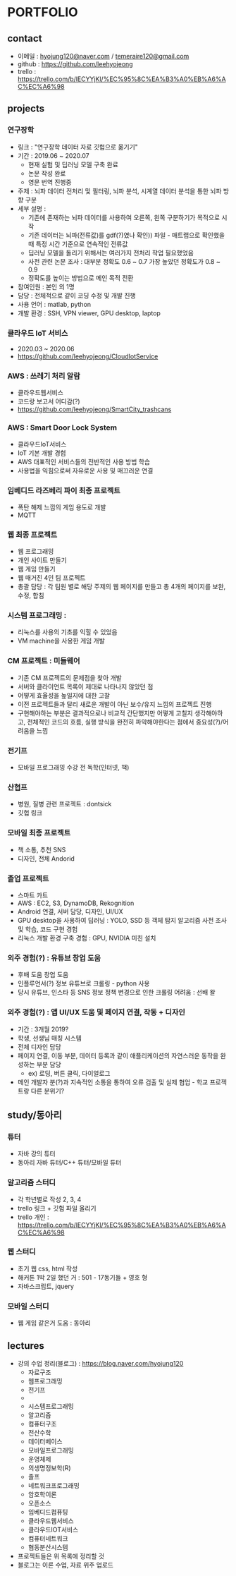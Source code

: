 # PORTFOLIO

## contact
- 이메일 : hyojung120@naver.com / temeraire120@gmail.com
- github : https://github.com/leehyojeong
- trello : https://trello.com/b/lECYYjKl/%EC%95%8C%EA%B3%A0%EB%A6%AC%EC%A6%98

## projects
### 연구장학 
- 링크 : "연구장학 데이터 자료 깃헙으로 옮기기"
- 기간 : 2019.06 ~ 2020.07
  - 현재 실험 및 딥러닝 모델 구축 완료
  - 논문 작성 완료 
  - 영문 번역 진행중
- 주제 : 뇌파 데이터 전처리 및 필터링, 뇌파 분석, 시계열 데이터 분석을 통한 뇌파 방향 구분
- 세부 설명 : 
  - 기존에 존재하는 뇌파 데이터를 사용하여 오른쪽, 왼쪽 구분하기가 목적으로 시작
  - 기존 데이터는 뇌파(전류값)를 gdf(?)였나 확인)) 파일 - 매트랩으로 확인했을 때 특정 시간 기준으로 연속적인 전류값
  - 딥러닝 모델을 돌리기 위해서는 여러가지 전처리 작업 필요했었음
  - 사전 관련 논문 조사 : 대부분 정확도 0.6 ~ 0.7 가장 높았던 정확도가 0.8 ~ 0.9 
  - 정확도를 높이는 방법으로 메인 목적 전환
- 참여인원 : 본인 외 1명
- 담당 : 전체적으로 같이 코딩 수정 및 개발 진행
- 사용 언어 : matlab, python
- 개발 환경 : SSH, VPN viewer, GPU desktop, laptop
### 클라우드 IoT 서비스
- 2020.03 ~ 2020.06
- https://github.com/leehyojeong/CloudIotService
### AWS : 쓰레기 처리 알람
- 클라우드웹서비스
- 코드랑 보고서 어디감(?)
- https://github.com/leehyojeong/SmartCity_trashcans
### AWS : Smart Door Lock System
- 클라우드IoT서비스
- IoT 기본 개발 경험 
- AWS 대표적인 서비스들의 전반적인 사용 방법 학습
- 사용법을 익힘으로써 자유로운 사용 및 매끄러운 연결
### 임베디드 라즈베리 파이 최종 프로젝트 
- 폭탄 해제 느낌의 게임 용도로 개발 
- MQTT
### 웹 최종 프로젝트 
- 웹 프로그래밍
- 개인 사이트 만들기 
- 웹 게임 만들기 
- 웹 매거진 4인 팀 프로젝트 
- 총괄 담당 : 각 팀원 별로 해당 주제의 웹 페이지를 만들고 총 4개의 페이지를 보완, 수정, 합침 
### 시스템 프로그래밍 : 
- 리눅스를 사용의 기초를 익힐 수 있었음 
- VM machine을 사용한 게임 개발
### CM 프로젝트 : 미들웨어 
- 기존 CM 프로젝트의 문제점을 찾아 개발 
- 서버와 클라이언트 목록이 제대로 나타나지 않았던 점
- 어떻게 효율성을 높일지에 대한 고찰
- 이전 프로젝트들과 달리 새로운 개발이 아닌 보수/유지 느낌의 프로젝트 진행
- 구현해야하는 부분은 결과적으로나 비교적 간단했지만 어떻게 고칠지 생각해야하고, 전체적인 코드의 흐름, 실행 방식을 완전히 파악해야한다는 점에서 중요성(?)/어려움을 느낌
### 전기프
- 모바일 프로그래밍 수강 전 독학(인터넷, 책)
### 산협프
- 병원, 질병 관련 프로젝트 : dontsick
- 깃헙 링크
### 모바일 최종 프로젝트 
- 책 소통, 추천 SNS
- 디자인, 전체 Andorid
### 졸업 프로젝트 
- 스마트 카트
- AWS : EC2, S3, DynamoDB, Rekognition
- Android 연결, 서버 담당, 디자인, UI/UX
- GPU desktop을 사용하여 딥러닝 : YOLO, SSD 등 객체 탐지 알고리즘 사전 조사 및 학습, 코드 구현 경험
- 리눅스 개발 환경 구축 경험 : GPU, NVIDIA 미친 설치 
### 외주 경험(?) : 유튜브 창업 도움
- 후배 도움 창업 도움 
- 인플루언서(?) 정보 유튜브로 크롤링 - python 사용
- 당시 유튜브, 인스타 등 SNS 정보 정책 변경으로 인한 크롤링 어려움 : 선배 왈
### 외주 경험(?) : 앱 UI/UX 도움 및 페이지 연결, 작동 + 디자인
- 기간 : 3개월 2019? 
- 학생, 선생님 매칭 시스템 
- 전체 디자인 담당
- 페이지 연결, 이동 부분, 데이터 등록과 같이 애플리케이션의 자연스러운 동작을 완성하는 부분 담당
  - ex) 로딩, 버튼 클릭, 다이얼로그
- 메인 개발자 분(?)과 지속적인 소통을 통하여 오류 검출 및 실제 협업 - 학교 프로젝트랑 다른 분위기?

## study/동아리
### 튜터 
- 자바 강의 튜터 
- 동아리 자바 튜터/C++ 튜터/모바일 튜터
### 알고리즘 스터디
- 각 학년별로 작성 2, 3, 4
- trello 링크 + 깃험 파일 올리기 
- trello 개인 : https://trello.com/b/lECYYjKl/%EC%95%8C%EA%B3%A0%EB%A6%AC%EC%A6%98
### 웹 스터디
- 초기 웹 css, html 작성 
- 해커톤 1박 2일 했던 거 : 501 - 17동기들 + 영호 형
- 자바스크립트, jquery
### 모바일 스터디
- 웹 게임 같은거 도움 : 동아리 

## lectures
- 강의 수업 정리(블로그) : https://blog.naver.com/hyojung120
  - 자료구조
  - 웹프로그래밍
  - 전기프
  - 
  - 시스템프로그래밍
  - 알고리즘
  - 컴퓨터구조
  - 전산수학
  - 데이터베이스
  - 모바일프로그래밍
  - 운영체제
  - 의생명정보학(R)
  - 졸프 
  - 네트워크프로그래밍
  - 암호학이론
  - 오픈소스
  - 임베디드컴퓨팅
  - 클라우드웹서비스
  - 클라우드IOT서비스
  - 컴퓨터네트워크
  - 협동분산시스템
- 프로젝트들은 위 목록에 정리할 것
- 블로그는 이론 수업, 자료 위주 업로드
